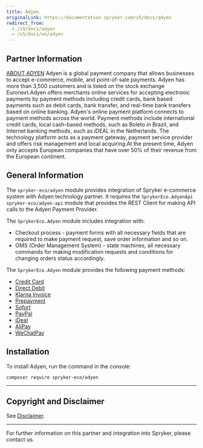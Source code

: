 ```yaml
---
title: Adyen
originalLink: https://documentation.spryker.com/v5/docs/adyen
redirect_from:
  - /v5/docs/adyen
  - /v5/docs/en/adyen
---
```


## Partner Information

[ABOUT ADYEN](https://www.adyen.com/) 
 Adyen is a global payment company that allows businesses to accept e-commerce, mobile, and point-of-sale payments. Adyen has more than 3,500 customers and is listed on the stock exchange Euronext.Adyen offers merchants online services for accepting electronic payments by payment methods including credit cards, bank based payments such as debit cards, bank transfer, and real-time bank transfers based on online banking. Adyen's online payment platform connects to payment methods across the world. Payment methods include international credit cards, local cash-based methods, such as Boleto in Brazil, and Internet banking methods, such as iDEAL in the Netherlands. The technology platform acts as a payment gateway, payment service provider and offers risk management and local acquiring.At the present time, Adyen only accepts European companies that have over 50% of their revenue from the European continent.

## General Information

The `spryker-eco/adyen` module provides integration of Spryker e-commerce system with Adyen technology partner. It requires the `SprykerEco.AdyenApi` `spryker-eco/adyen-api` module that provides the REST Client for making API calls to the Adyen Payment Provider.

The `SprykerEco.Adyen` module includes integration with:

* Checkout process - payment forms with all necessary fields that are required to make payment request, save order information and so on.
* OMS (Order Management System) - state machines, all necessary commands for making modification requests and conditions for changing orders status accordingly.

The `SprykerEco.Adyen` module provides the following payment methods:

* [Credit Card](https://documentation.spryker.com/docs/en/adyen-provided-payment-methods##credit-card)
* [Direct Debit](https://documentation.spryker.com/docs/en/adyen-provided-payment-methods#direct-debit--sepa-direct-debit-)
* [Klarna Invoice](https://documentation.spryker.com/docs/en/adyen-provided-payment-methods#klarna-invoice)
* [Prepayment](https://documentation.spryker.com/docs/en/adyen-provided-payment-methods#prepayment--bank-transfer-iban-)
* [Sofort](https://documentation.spryker.com/docs/en/adyen-provided-payment-methods#sofort)
* [PayPal](https://documentation.spryker.com/docs/en/adyen-provided-payment-methods#paypal)
* [iDeal](https://documentation.spryker.com/docs/en/adyen-provided-payment-methods#ideal)
* [AliPay](https://documentation.spryker.com/docs/en/adyen-provided-payment-methods#alipay)
* [WeChatPay](https://documentation.spryker.com/docs/en/adyen-provided-payment-methods#wechatpay)

## Installation

To install Adyen, run the command in the console:
```
composer require spryker-eco/adyen
```

---

## Copyright and Disclaimer

See [Disclaimer](https://github.com/spryker/spryker-documentation).

---
For further information on this partner and integration into Spryker, please contact us.

<div class="hubspot-form js-hubspot-form" data-portal-id="2770802" data-form-id="163e11fb-e833-4638-86ae-a2ca4b929a41" id="hubspot-1"></div>
